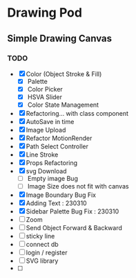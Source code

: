 # Drawing Pod

## Simple Drawing Canvas

### TODO 
- [x] Color (Object Stroke & Fill)
  - [x] Palette
  - [x] Color Picker
  - [x] HSVA Slider
  - [x] Color State Management
- [x] Refactoring... with class component
- [x] AutoSave in time
- [x] Image Upload
- [x] Refactor MotionRender
- [x] Path Select Controller
- [x] Line Stroke
- [x] Props Refactoring
- [x] svg Download 
  - [ ] Empty image Bug
  - [ ] Image Size does not fit with canvas
- [x] Image Boundary Bug Fix
- [x] Adding Text : 230310
- [x] Sidebar Palette Bug Fix : 230310
- [ ] Zoom 
- [ ] Send Object Forward & Backward
- [ ] sticky line
- [ ] connect db
- [ ] login / register
- [ ] SVG library
- [ ]